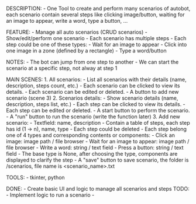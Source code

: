 DESCRIPTION:
    - One Tool to create and perform many scenarios of autobot, each scenario contain several steps
      like clicking image/button, waiting for an image to appear, write a word, type a button, ...

FEATURE:
    - Manage all auto scenarios (CRUD scenarios)
    - Show/edit/perform one scenario
    - Each scenario has multiple steps
    - Each step could be one of these types:
        - Wait for an image to appear
        - Click into one image in a zone (defined by a rectangle)
        - Type a word/button

NOTES:
    - The bot can jump from one step to another
    - We can start the scenario at a specific step, not alway at step 1

MAIN SCENES:
    1. All scenarios:
        - List all scenarios with their details (name, description, steps count, etc.)
        - Each scenario can be clicked to view its details.
        - Each scenario can be edited or deleted.
        - A button to add new scenario (scene 3)
    2. Scenarios details:
        - Show scenario details (name, description, steps list, etc.)
        - Each step can be clicked to view its details.
        - Each step can be edited or deleted.
        - A start button to perform the scenario.
        - A "run" button to run the scenario (write the function later)
    3. Add new scenario:
        - Textfield: name, description
        - Contain a table of steps, each step has id (1 -> n), name, type
        - Each step could be deleted
        - Each step belong one of 4 types and corresponding contents or components:
            - Click an image: image path / file browser
            - Wait for an image to appear: image path / file browser
            - Write a word: string / text field
            - Press a button: string / text field
        - The base type is None, after choosing the type, components are displayed to clarify the step
        - A "save" button to save scenario, the folder is /scenarios, file name is <scenario_name>.txt

TOOLS:
    - tkinter, python

DONE:
    - Create basic UI and logic to manage all scenarios and steps
TODO:
    - Implement logic to run a scenario
    - 